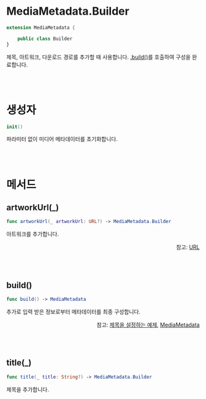 # MediaMetadata.Builder

```swift
extension MediaMetadata {

    public class Builder
}
```
제목, 아트워크, 다운로드 경로를 추가할 때 사용합니다. [.build()](#build)를 호출하여 구성을 완료합니다.

<br><br>
# 생성자
```swift
init()
```
파라미터 없이 미디어 메타데이터를 초기화합니다.

<br><br>
# 메서드

## artworkUrl(_)
```swift
func artworkUrl(_ artworkUrl: URL?) -> MediaMetadata.Builder
``` 
아트워크를 추가합니다.
<div align="right">
참고: <a href="https://developer.apple.com/documentation/foundation/url">URL</a>
</div>

<br><br>
## build()
```swift
func build() -> MediaMetadata
``` 
추가로 입력 받은 정보로부터 메타데이터를 최종 구성합니다.

<div align="right">
참고: <a href="../../how-to-use/home.md#제목을-설정하는-예제">제목을 설정하는 예제</a>, 
<a href="../../struct/media-metadata/home.md">MediaMetadata</a>
</div>

<br><br>
## title(_)
```swift
func title(_ title: String?) -> MediaMetadata.Builder
``` 
제목을 추가합니다.
